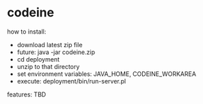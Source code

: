 codeine
====

how to install:
* download latest zip file
* future: java -jar codeine.zip
* cd deployment
* unzip to that directory
* set environment variables: JAVA_HOME, CODEINE_WORKAREA
* execute: deployment/bin/run-server.pl


features:
TBD
